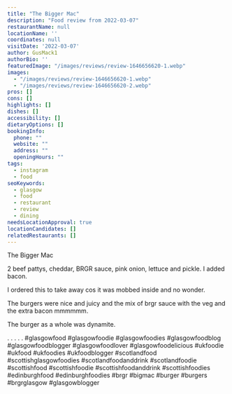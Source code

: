 ```yaml
---
title: "The Bigger Mac"
description: "Food review from 2022-03-07"
restaurantName: null
locationName: ''
coordinates: null
visitDate: '2022-03-07'
author: GusMack1
authorBio: ''
featuredImage: "/images/reviews/review-1646656620-1.webp"
images:
  - "/images/reviews/review-1646656620-1.webp"
  - "/images/reviews/review-1646656620-2.webp"
pros: []
cons: []
highlights: []
dishes: []
accessibility: []
dietaryOptions: []
bookingInfo:
  phone: ""
  website: ""
  address: ""
  openingHours: ""
tags:
  - instagram
  - food
seoKeywords:
  - glasgow
  - food
  - restaurant
  - review
  - dining
needsLocationApproval: true
locationCandidates: []
relatedRestaurants: []
---
```


The Bigger Mac

2 beef pattys, cheddar, BRGR sauce, pink onion, lettuce and pickle. I added bacon.

I ordered this to take away cos it was mobbed inside and no wonder.

The burgers were nice and juicy and the mix of brgr sauce with the veg and the extra bacon mmmmmm.

The burger as a whole was dynamite.

.
.
.
.
.
#glasgowfood #glasgowfoodie #glasgowfoodies #glasgowfoodblog #glasgowfoodblogger #glasgowfoodlover #glasgowfoodelicious #ukfoodie #ukfood #ukfoodies #ukfoodblogger #scotlandfood #scottishglasgowfoodies #scotlandfoodanddrink #scotlandfoodie #scottishfood #scottishfoodie #scottishfoodanddrink #scottishfoodies #edinburghfood #edinburghfoodies #brgr #bigmac #burger #burgers #brgrglasgow #glasgowblogger